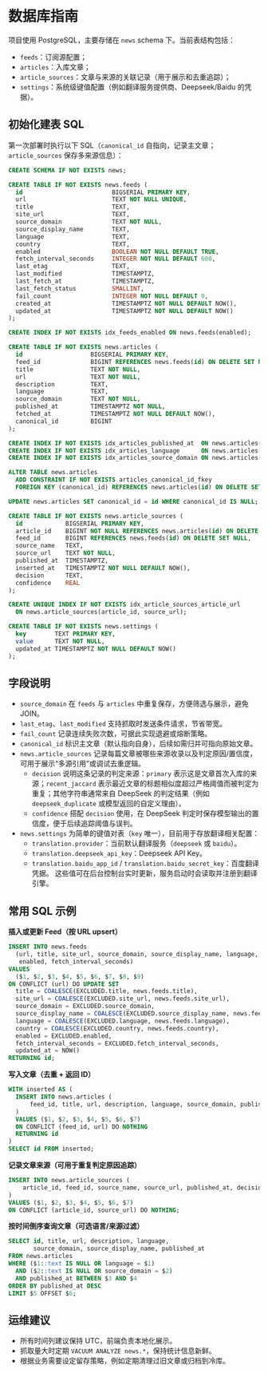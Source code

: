 # 数据库指南

项目使用 PostgreSQL，主要存储在 `news` schema 下。当前表结构包括：

- `feeds`：订阅源配置；
- `articles`：入库文章；
- `article_sources`：文章与来源的关联记录（用于展示和去重追踪）；
- `settings`：系统级键值配置（例如翻译服务提供商、Deepseek/Baidu 的凭据）。

## 初始化建表 SQL
第一次部署时执行以下 SQL（`canonical_id` 自指向，记录主文章；`article_sources` 保存多来源信息）：

```sql
CREATE SCHEMA IF NOT EXISTS news;

CREATE TABLE IF NOT EXISTS news.feeds (
  id                         BIGSERIAL PRIMARY KEY,
  url                        TEXT NOT NULL UNIQUE,
  title                      TEXT,
  site_url                   TEXT,
  source_domain              TEXT NOT NULL,
  source_display_name        TEXT,
  language                   TEXT,
  country                    TEXT,
  enabled                    BOOLEAN NOT NULL DEFAULT TRUE,
  fetch_interval_seconds     INTEGER NOT NULL DEFAULT 600,
  last_etag                  TEXT,
  last_modified              TIMESTAMPTZ,
  last_fetch_at              TIMESTAMPTZ,
  last_fetch_status          SMALLINT,
  fail_count                 INTEGER NOT NULL DEFAULT 0,
  created_at                 TIMESTAMPTZ NOT NULL DEFAULT NOW(),
  updated_at                 TIMESTAMPTZ NOT NULL DEFAULT NOW()
);

CREATE INDEX IF NOT EXISTS idx_feeds_enabled ON news.feeds(enabled);

CREATE TABLE IF NOT EXISTS news.articles (
  id                   BIGSERIAL PRIMARY KEY,
  feed_id              BIGINT REFERENCES news.feeds(id) ON DELETE SET NULL,
  title                TEXT NOT NULL,
  url                  TEXT NOT NULL,
  description          TEXT,
  language             TEXT,
  source_domain        TEXT NOT NULL,
  published_at         TIMESTAMPTZ NOT NULL,
  fetched_at           TIMESTAMPTZ NOT NULL DEFAULT NOW(),
  canonical_id         BIGINT
);

CREATE INDEX IF NOT EXISTS idx_articles_published_at  ON news.articles(published_at DESC);
CREATE INDEX IF NOT EXISTS idx_articles_language      ON news.articles(language);
CREATE INDEX IF NOT EXISTS idx_articles_source_domain ON news.articles(source_domain);

ALTER TABLE news.articles
  ADD CONSTRAINT IF NOT EXISTS articles_canonical_id_fkey
  FOREIGN KEY (canonical_id) REFERENCES news.articles(id) ON DELETE SET NULL;

UPDATE news.articles SET canonical_id = id WHERE canonical_id IS NULL;

CREATE TABLE IF NOT EXISTS news.article_sources (
  id            BIGSERIAL PRIMARY KEY,
  article_id    BIGINT NOT NULL REFERENCES news.articles(id) ON DELETE CASCADE,
  feed_id       BIGINT REFERENCES news.feeds(id) ON DELETE SET NULL,
  source_name   TEXT,
  source_url    TEXT NOT NULL,
  published_at  TIMESTAMPTZ,
  inserted_at   TIMESTAMPTZ NOT NULL DEFAULT NOW(),
  decision      TEXT,
  confidence    REAL
);

CREATE UNIQUE INDEX IF NOT EXISTS idx_article_sources_article_url
  ON news.article_sources(article_id, source_url);

CREATE TABLE IF NOT EXISTS news.settings (
  key        TEXT PRIMARY KEY,
  value      TEXT NOT NULL,
  updated_at TIMESTAMPTZ NOT NULL DEFAULT NOW()
);
```

## 字段说明
- `source_domain` 在 `feeds` 与 `articles` 中重复保存，方便筛选与展示，避免 JOIN。
- `last_etag`、`last_modified` 支持抓取时发送条件请求，节省带宽。
- `fail_count` 记录连续失败次数，可据此实现退避或熔断策略。
- `canonical_id` 标识主文章（默认指向自身），后续如需归并可指向原始文章。
- `news.article_sources` 记录每篇文章被哪些来源收录以及判定原因/置信度，可用于展示“多源引用”或调试去重逻辑。
  - `decision` 说明这条记录的判定来源：`primary` 表示这是文章首次入库的来源；`recent_jaccard` 表示最近文章的标题相似度超过严格阈值而被判定为重复；其他字符串通常来自 DeepSeek 的判定结果（例如 `deepseek_duplicate` 或模型返回的自定义理由）。
  - `confidence` 搭配 `decision` 使用，在 DeepSeek 判定时保存模型输出的置信度，便于后续追踪阈值与误判。
- `news.settings` 为简单的键值对表（`key` 唯一），目前用于存放翻译相关配置：
  - `translation.provider`：当前默认翻译服务（`deepseek` 或 `baidu`）。
  - `translation.deepseek_api_key`：Deepseek API Key。
  - `translation.baidu_app_id` / `translation.baidu_secret_key`：百度翻译凭据。
  这些值可在后台控制台实时更新，服务启动时会读取并注册到翻译引擎。

## 常用 SQL 示例
**插入或更新 Feed（按 URL upsert）**
```sql
INSERT INTO news.feeds
  (url, title, site_url, source_domain, source_display_name, language, country,
   enabled, fetch_interval_seconds)
VALUES
  ($1, $2, $3, $4, $5, $6, $7, $8, $9)
ON CONFLICT (url) DO UPDATE SET
  title = COALESCE(EXCLUDED.title, news.feeds.title),
  site_url = COALESCE(EXCLUDED.site_url, news.feeds.site_url),
  source_domain = EXCLUDED.source_domain,
  source_display_name = COALESCE(EXCLUDED.source_display_name, news.feeds.source_display_name),
  language = COALESCE(EXCLUDED.language, news.feeds.language),
  country = COALESCE(EXCLUDED.country, news.feeds.country),
  enabled = EXCLUDED.enabled,
  fetch_interval_seconds = EXCLUDED.fetch_interval_seconds,
  updated_at = NOW()
RETURNING id;
```

**写入文章（去重 + 返回 ID）**
```sql
WITH inserted AS (
  INSERT INTO news.articles (
      feed_id, title, url, description, language, source_domain, published_at
  )
  VALUES ($1, $2, $3, $4, $5, $6, $7)
  ON CONFLICT (feed_id, url) DO NOTHING
  RETURNING id
)
SELECT id FROM inserted;
```

**记录文章来源（可用于重复判定原因追踪）**
```sql
INSERT INTO news.article_sources (
    article_id, feed_id, source_name, source_url, published_at, decision, confidence
)
VALUES ($1, $2, $3, $4, $5, $6, $7)
ON CONFLICT (article_id, source_url) DO NOTHING;
```

**按时间倒序查询文章（可选语言/来源过滤）**
```sql
SELECT id, title, url, description, language,
       source_domain, source_display_name, published_at
FROM news.articles
WHERE ($1::text IS NULL OR language = $1)
  AND ($2::text IS NULL OR source_domain = $2)
  AND published_at BETWEEN $3 AND $4
ORDER BY published_at DESC
LIMIT $5 OFFSET $6;
```

## 运维建议
- 所有时间列建议保持 UTC，前端负责本地化展示。
- 抓取量大时定期 `VACUUM ANALYZE news.*`，保持统计信息新鲜。
- 根据业务需要设定留存策略，例如定期清理过旧文章或归档到冷库。
